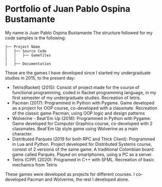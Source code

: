 # Portfolio of Juan Pablo Ospina Bustamante

My name is Juan Pablo Ospina Bustamante
The structure followed for my code samples is the following:

````
├── Project Name
│   ├── Source Code
│   │   ├── Gamefiles
│   │ 
|   ├── Documentation
````

These are the games I have developed since I started my undergraduate studies in 2015, to the present day:

* Tetris(Racket) (2015): Consist of project made for the course of functional programming, coded in Racket programming language, in my first semester of my undergraduate studies. Recreation of tetris.
* Pacman (2017): Programmed in Python with Pygame. Game developed as a project for OOP course, co-developed with a classmate. Recreation of the classic game Pacman, using OOP logic and design patterns
* Wolverine - Beat'Em Up (2018): Programmed in Python with Pygame.  Game developed for Computer Graphics course, co-developed with 2 classmates. Beat'Em Up style game using Wolverine as a main character. 
* Distributed Parques (2019 for both RPC and Thick Client): Programmed in Lua and Python. Project developed for Distributed Systems course, consist of 2 versions of the same game. A traditional Colombian  board game called Parqués. Played on smartphones, using a PC as a server.
* Tetris (CPP) (2020): Programed in C++ with SFML. Recreation of basic mechanics from Tetris

These games were developed as projects for different courses. I co-developed Pacman and Wolverine, the rest I developed alone. 

